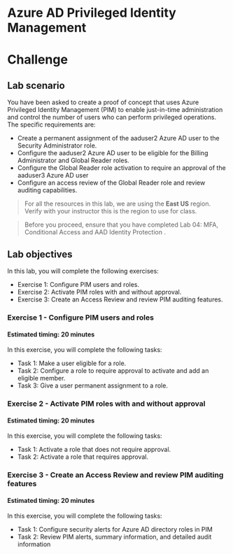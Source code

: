 # Azure AD Privileged Identity Management
# Challenge 

## Lab scenario

You have been asked to create a proof of concept that uses Azure Privileged Identity Management (PIM) to enable just-in-time administration and control the number of users who can perform privileged operations. The specific requirements are:

- Create a permanent assignment of the aaduser2 Azure AD user to the Security Administrator role. 
- Configure the aaduser2 Azure AD user to be eligible for the Billing Administrator and Global Reader roles.
- Configure the Global Reader role activation to require an approval of the aaduser3 Azure AD user
- Configure an access review of the Global Reader role and review auditing capabilities.

> For all the resources in this lab, we are using the **East US** region. Verify with your instructor this is the region to use for class. 

> Before you proceed, ensure that you have completed Lab 04: MFA, Conditional Access and AAD Identity Protection . 

## Lab objectives

In this lab, you will complete the following exercises:

- Exercise 1: Configure PIM users and roles.
- Exercise 2: Activate PIM roles with and without approval.
- Exercise 3: Create an Access Review and review PIM auditing features.

### Exercise 1 - Configure PIM users and roles

#### Estimated timing: 20 minutes

In this exercise, you will complete the following tasks:

- Task 1: Make a user eligible for a role.
- Task 2: Configure a role to require approval to activate and add an eligible member.
- Task 3: Give a user permanent assignment to a role. 


### Exercise 2 - Activate PIM roles with and without approval

#### Estimated timing: 20 minutes

In this exercise, you will complete the following tasks:

- Task 1: Activate a role that does not require approval. 
- Task 2: Activate a role that requires approval. 

### Exercise 3 - Create an Access Review and review PIM auditing features

#### Estimated timing: 20 minutes

In this exercise, you will complete the following tasks:

- Task 1: Configure security alerts for Azure AD directory roles in PIM
- Task 2: Review PIM alerts, summary information, and detailed audit information
